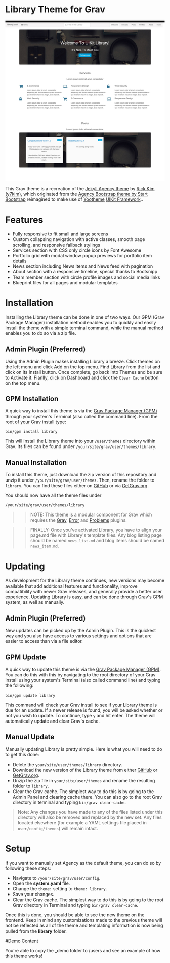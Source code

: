# Library Theme for Grav

![Library](screenshot.jpg)

This Grav theme is a recreation of the [Jekyll Agency theme](https://github.com/y7kim/agency-jekyll-theme) by [Rick Kim (y7kim)](https://github.com/y7kim), which originated from the [Agency Bootstrap theme by Start Bootstrap](http://startbootstrap.com/template-overviews/agency/) reimagined to make use of [Yootheme](http://yootheme.com) [UIKit Framework](http://getuikit.com)..

# Features

* Fully responsive to fit small and large screens
* Custom collapsing navigation with active classes, smooth page scrolling, and responsive fallback stylings
* Services section with CSS only circle icons by Font Awesome
* Portfolio grid with modal window popup previews for portfolio item details
* News section including News items and News feed with pagination
* About section with a responsive timeline, special thanks to Bootsnipp
* Team member section with circle profile images and social media links
* Blueprint files for all pages and modular templates

# Installation

Installing the Library theme can be done in one of two ways. Our GPM (Grav Package Manager) installation method enables you to quickly and easily install the theme with a simple terminal command, while the manual method enables you to do so via a zip file.

## Admin Plugin (Preferred)

Using the Admin Plugin makes installing Library a breeze. Click themes on the left menu and click Add on the top menu. Find Library from the list and click on its Install button. Once complete, go back into Themes and be sure to Activate it. Fianlly, click on Dashboard and click the ```Clear Cache``` button on the top menu.

## GPM Installation

A quick way to install this theme is via the [Grav Package Manager (GPM)](http://learn.getgrav.org/advanced/grav-gpm) through your system's Terminal (also called the command line).  From the root of your Grav install type:

    bin/gpm install library

This will install the Library theme into your `/user/themes` directory within Grav. Its files can be found under `/your/site/grav/user/themes/library`.

## Manual Installation

To install this theme, just download the zip version of this repository and unzip it under `/your/site/grav/user/themes`. Then, rename the folder to `library`. You can find these files either on [GitHub](https://github.com/getgrav/grav-theme-library) or via [GetGrav.org](http://getgrav.org/downloads/themes).

You should now have all the theme files under

    /your/site/grav/user/themes/library

>> NOTE: This theme is a modular component for Grav which requires the [Grav](http://github.com/getgrav/grav), [Error](https://github.com/getgrav/grav-theme-error) and [Problems](https://github.com/getgrav/grav-plugin-problems) plugins.

>> FINALLY: Once you've activated Library, you have to align your page.md file with Library's template files. Any blog listing page should be named ```news_list.md``` and blog items should be named ```news_item.md```.

# Updating

As development for the Library theme continues, new versions may become available that add additional features and functionality, improve compatibility with newer Grav releases, and generally provide a better user experience. Updating Library is easy, and can be done through Grav's GPM system, as well as manually.

## Admin Plugin (Preferred)

New updates can be picked up by the Admin Plugin. This is the quickest way and you also have access to various settings and options that are easier to access than via a file editor.

## GPM Update

A quick way to update this theme is via the [Grav Package Manager (GPM)](http://learn.getgrav.org/advanced/grav-gpm). You can do this with this by navigating to the root directory of your Grav install using your system's Terminal (also called command line) and typing the following:

    bin/gpm update library

This command will check your Grav install to see if your Library theme is due for an update. If a newer release is found, you will be asked whether or not you wish to update. To continue, type `y` and hit enter. The theme will automatically update and clear Grav's cache.

## Manual Update

Manually updating Library is pretty simple. Here is what you will need to do to get this done:

* Delete the `your/site/user/themes/library` directory.
* Download the new version of the Library theme from either [GitHub](https://github.com/getgrav/grav-theme-library) or [GetGrav.org](http://getgrav.org/downloads/themes).
* Unzip the zip file in `your/site/user/themes` and rename the resulting folder to `library`.
* Clear the Grav cache. The simplest way to do this is by going to the Admin Panel and clearing cache there. You can also go to the root Grav directory in terminal and typing `bin/grav clear-cache`.

> Note: Any changes you have made to any of the files listed under this directory will also be removed and replaced by the new set. Any files located elsewhere (for example a YAML settings file placed in `user/config/themes`) will remain intact.

# Setup

If you want to manually set Agency as the default theme, you can do so by following these steps:

* Navigate to `/your/site/grav/user/config`.
* Open the **system.yaml** file.
* Change the `theme:` setting to `theme: library`.
* Save your changes.
* Clear the Grav cache. The simplest way to do this is by going to the root Grav directory in Terminal and typing `bin/grav clear-cache`.

Once this is done, you should be able to see the new theme on the frontend. Keep in mind any customizations made to the previous theme will not be reflected as all of the theme and templating information is now being pulled from the **library** folder.

#Demo Content

You're able to copy the _demo folder to /users and see an example of how this theme works!